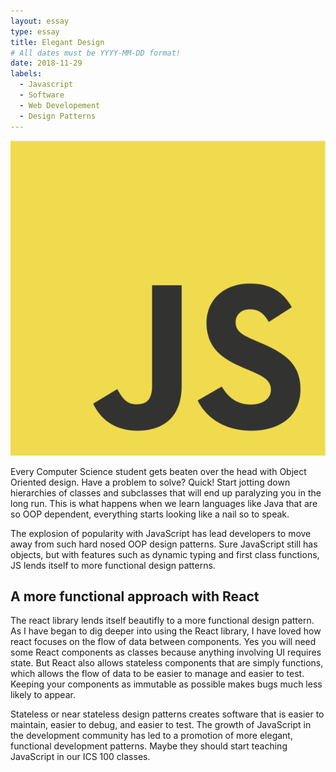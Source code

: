 ```yaml
---
layout: essay
type: essay
title: Elegant Design
# All dates must be YYYY-MM-DD format!
date: 2018-11-29
labels:
  - Javascript
  - Software
  - Web Developement
  - Design Patterns
---
```


<img class = "ui medium left floated image" src="../images/js.png">

Every Computer Science student gets beaten over the head with Object Oriented design. 
Have a problem to solve? Quick! Start jotting down hierarchies of classes and subclasses 
that will end up paralyzing you in the long run. This is what happens when we learn languages like Java that are so OOP 
dependent, everything starts looking like a nail so to speak. 

The explosion of popularity with JavaScript has lead developers to move away from such hard nosed OOP design patterns. 
Sure JavaScript still has objects, but with features such as dynamic typing and first class functions, JS lends itself 
to more functional design patterns. 

## A more functional approach with React

The react library lends itself beautifly to a more functional design pattern. As I have began to dig  deeper into using the
React library, I have loved how react focuses on the flow of data between components. Yes you will need some React components 
as classes because anything involving UI requires state. But React also allows stateless components that are simply functions, 
which allows the flow of data to be easier to manage and easier to test. Keeping your components as immutable as possible
makes bugs much less likely to appear. 

Stateless or near stateless design patterns creates software that is easier to maintain, easier to debug, and easier to test. 
The growth of JavaScript in the development community has led to a promotion of more elegant, functional development patterns. 
Maybe they should start teaching JavaScript in our ICS 100 classes.
